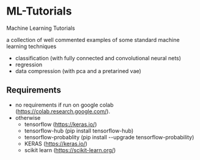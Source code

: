 # ML-Tutorials
Machine Learning Tutorials

a collection of well commented examples of some standard machine learning techniques

- classification (with fully connected and convolutional neural nets)
- regression
- data compression (with pca and a pretarined vae)

## Requirements
- no requirements if run on google colab (https://colab.research.google.com/).
- otherwise
  - tensorflow (https://keras.io/)
  - tensorflow-hub (pip install tensorflow-hub)
  - tensorflow-probablity (pip install --upgrade tensorflow-probability)
  - KERAS (https://keras.io/)
  - scikit learn (https://scikit-learn.org/)

